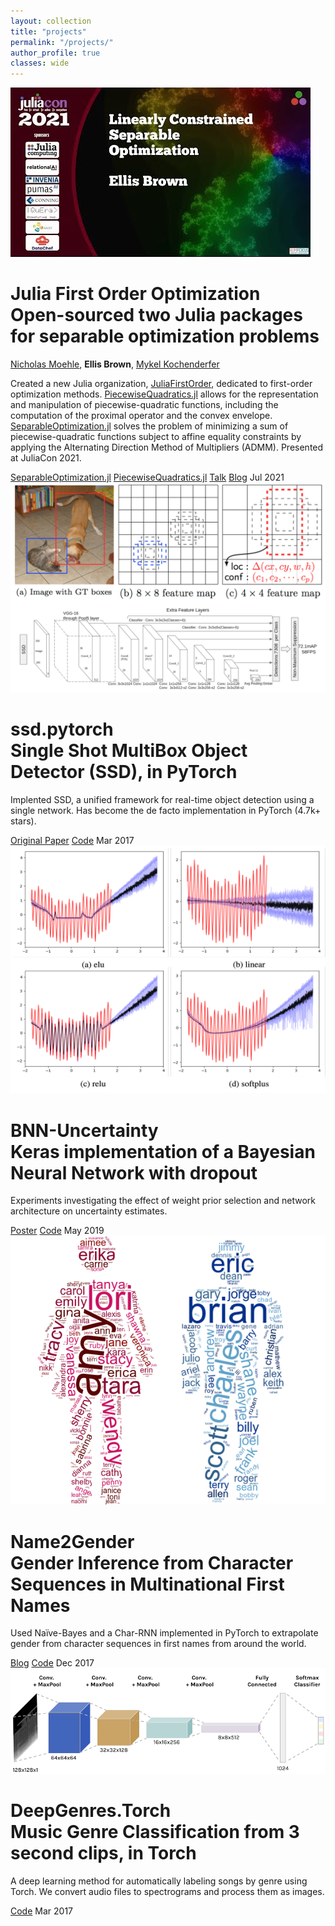 ```yaml
---
layout: collection
title: "projects"
permalink: "/projects/"
author_profile: true
classes: wide
---
```


<div class="project" markdown="1">
<div class="teaser">
<a href="https://live.juliacon.org/talk/FGUEAM">
<img src="/assets/files/projects/julia_firstorder.jpeg">
</a>
</div>
<div class="content">
<h1>Julia First Order Optimization<br>
<span>
Open-sourced two Julia packages for separable optimization problems
</span>
</h1>
<a href="https://www.nicholasmoehle.com/">Nicholas Moehle</a>, <b>Ellis Brown</b>, <a href="https://mykel.kochenderfer.com/">Mykel Kochenderfer</a>
<!-- </span> -->
<p>
Created a new Julia organization, <a href="https://www.github.com/JuliaFirstOrder">JuliaFirstOrder</a>, dedicated to first-order optimization methods.
<a href="https://www.github.com/JuliaFirstOrder/PiecewiseQuadratics.jl">PiecewiseQuadratics.jl</a>
allows for the representation and manipulation of piecewise-quadratic functions, including the computation of the proximal operator and the convex envelope.
<a href="https://www.github.com/JuliaFirstOrder/SeparableOptimization.jl"> SeparableOptimization.jl</a>
solves the problem of minimizing a sum of piecewise-quadratic functions subject to affine equality constraints by applying the Alternating Direction Method of Multipliers (ADMM).
Presented at JuliaCon 2021.
<!-- <ul style="margin: 0;">
  <li><a href="https://www.github.com/JuliaFirstOrder/PiecewiseQuadratics.jl">PiecewiseQuadratics.jl</a> Allows for the representation and manipulation of piecewise-quadratic functions, including the computation of the proximal operator and the convex envelope.</li>
  <li><a href="https://www.github.com/JuliaFirstOrder/SeparableOptimization.jl"> SeparableOptimization.jl</a>Solves the problem of minimizing a sum of piecewise-quadratic functions subject to affine equality constraints by applying the Alternating Direction Method of Multipliers (ADMM).</li>
  <li>Presented at JuliaCon 2021</li>
</ul> -->
</p>
<a href="https://www.github.com/JuliaFirstOrder/SeparableOptimization.jl" class="button">SeparableOptimization.jl</a>
<a href="https://www.github.com/JuliaFirstOrder/PiecewiseQuadratics.jl" class="button">PiecewiseQuadratics.jl</a>
<a href="https://live.juliacon.org/talk/FGUEAM" class="button">Talk</a>
<a href="https://medium.com/blackrock-engineering/open-source-julia-packages-for-first-order-optimization-ac51f0f1aa09" class="button">Blog</a>
<span class="date">Jul 2021</span>
</div>
</div>


<div class="project">
<div class="teaser">
<a href="http://www.github.com/amdegroot/ssd.pytorch">
<img src="/assets/files/projects/ssd.png">
</a>
</div>
<div class="content">
<h1>ssd.pytorch<br>
<span>Single Shot MultiBox Object Detector (SSD), in PyTorch</span>
</h1>
<p>Implented SSD, a unified framework for real-time object detection using a single network. Has become the de facto implementation in PyTorch (4.7k+ stars).</p>
<a href="http://arxiv.org/abs/1512.02325v5" class="button">Original Paper</a>
<a href="http://www.github.com/amdegroot/ssd.pytorch" class="button">Code</a>
<span class="date">Mar 2017</span>
</div>
</div>

<div class="project">
<div class="teaser">
<a href="/assets/files/presentations/2019_bnn_uncertainty_aises_poster.pdf">
<img src="/assets/files/projects/bnn.png">
</a>
</div>
<div class="content">
<h1>BNN-Uncertainty<br>
<span>Keras implementation of a Bayesian Neural Network with dropout</span>
</h1>
<p>Experiments investigating the effect of weight prior selection and network architecture on uncertainty estimates.
</p>
<a href="/assets/files/presentations/2019_bnn_uncertainty_aises_poster.pdf" class="button">Poster</a>
<a href="http://www.github.com/ellisbrown/BNN-Uncertainty" class="button">Code</a>
<span class="date">May 2019</span>
</div>
</div>

<div class="project">
<div class="teaser">
<a href="https://towardsdatascience.com/name2gender-introduction-626d89378fb0">
<img src="/assets/files/projects/name2gender.png">
</a>
</div>
<div class="content">
<h1>Name2Gender<br>
<span>Gender Inference from Character Sequences in Multinational First Names</span>
</h1>
<p>Used Naïve-Bayes and a Char-RNN implemented in PyTorch to extrapolate gender from character sequences in first names from around the world.</p>
<a href="/nlp/name2gender-introduction/" class="button">Blog</a>
<a href="http://www.github.com/ellisbrown/name2gender" class="button">Code</a>
<span class="date">Dec 2017</span>
</div>
</div>


<div class="project">
<div class="teaser">
<a href="http://www.github.com/amdegroot/deepgenres.torch">
<img src="/assets/files/projects/deepgenres.png">
</a>
</div>
<div class="content">
<h1>
DeepGenres.Torch
<br>
<span class="subtitle">
Music Genre Classification from 3 second clips, in Torch
</span>
</h1>
<p>A deep learning method for automatically labeling songs by genre using Torch. We convert audio files to spectrograms and process them as images.</p>
<a href="http://www.github.com/amdegroot/deepgenres.torch" class="button">Code</a>
<span class="date">Mar 2017</span>
</div>
</div>
